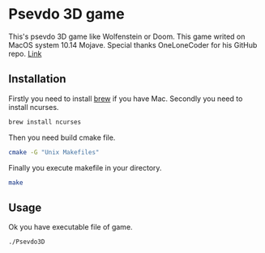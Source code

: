 # Psevdo 3D game

This's psevdo 3D game like Wolfenstein or Doom.
This game writed on MacOS system 10.14 Mojave.
Special thanks OneLoneCoder for his GitHub repo.
[Link](https://github.com/OneLoneCoder/CommandLineFPS)

## Installation

Firstly you need to install [brew](https://brew.sh) if you have Mac.
Secondly you need to install ncurses.

```bash
brew install ncurses
```

Then you need build cmake file.

```bash
cmake -G "Unix Makefiles"
```

Finally you execute makefile in your directory.

```bash
make
```

## Usage

Ok you have executable file of game.

```bash
./Psevdo3D
```
